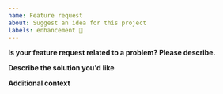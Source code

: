 ```yaml
---
name: Feature request
about: Suggest an idea for this project
labels: enhancement 🚀
---
```


<!--
    Note that before opening an issue, you can chat maintainer of this project on channel
    #design-system-android in Decathlon IT Communities Slack.

    Find all information about how to contribute on this project via this link:
    https://dktunited.github.io/design-system-android/contributing/

    If a section isn't adapted for your request, please remove it to avoid any unnecessary section.
-->

**Is your feature request related to a problem? Please describe.**
<!-- A clear and concise description of what the problem is. Ex. I'm always frustrated when [...] -->

**Describe the solution you'd like**
<!-- A clear and concise description of what you want to happen. -->

**Additional context**
<!-- Add any other context or screenshots about the feature request here. -->